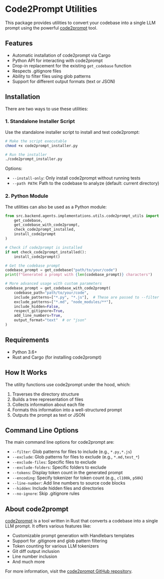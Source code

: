 # Code2Prompt Utilities

This package provides utilities to convert your codebase into a single LLM prompt using the powerful [code2prompt](https://github.com/mufeedvh/code2prompt) tool.

## Features

- Automatic installation of code2prompt via Cargo
- Python API for interacting with code2prompt
- Drop-in replacement for the existing `get_codebase` function
- Respects .gitignore files
- Ability to filter files using glob patterns
- Support for different output formats (text or JSON)

## Installation

There are two ways to use these utilities:

### 1. Standalone Installer Script

Use the standalone installer script to install and test code2prompt:

```bash
# Make the script executable
chmod +x code2prompt_installer.py

# Run the installer
./code2prompt_installer.py
```

Options:
- `--install-only`: Only install code2prompt without running tests
- `--path PATH`: Path to the codebase to analyze (default: current directory)

### 2. Python Module

The utilities can also be used as a Python module:

```python
from src.backend.agents.implementations.utils.code2prompt_utils import (
    get_codebase,
    get_codebase_with_code2prompt,
    check_code2prompt_installed,
    install_code2prompt
)

# Check if code2prompt is installed
if not check_code2prompt_installed():
    install_code2prompt()

# Get the codebase prompt
codebase_prompt = get_codebase("path/to/your/code")
print(f"Generated a prompt with {len(codebase_prompt)} characters")

# More advanced usage with custom parameters
codebase_prompt = get_codebase_with_code2prompt(
    codebase_path="path/to/your/code",
    include_patterns=["*.py", "*.js"],  # These are passed to --filter
    exclude_patterns=["*.md", "node_modules/**"],
    include_hidden=False,
    respect_gitignore=True,
    add_line_numbers=True,
    output_format="text"  # or "json"
)
```

## Requirements

- Python 3.6+
- Rust and Cargo (for installing code2prompt)

## How It Works

The utility functions use code2prompt under the hood, which:

1. Traverses the directory structure
2. Builds a tree representation of files
3. Collects information about each file
4. Formats this information into a well-structured prompt
5. Outputs the prompt as text or JSON

## Command Line Options

The main command line options for code2prompt are:

- `--filter`: Glob patterns for files to include (e.g., `*.py,*.js`)
- `--exclude`: Glob patterns for files to exclude (e.g., `*.md,test_*`)
- `--exclude-files`: Specific files to exclude
- `--exclude-folders`: Specific folders to exclude
- `--tokens`: Display token count in the generated prompt
- `--encoding`: Specify tokenizer for token count (e.g., `cl100k`, `p50k`)
- `--line-number`: Add line numbers to source code blocks
- `--hidden`: Include hidden files and directories
- `--no-ignore`: Skip .gitignore rules

## About code2prompt

[code2prompt](https://github.com/mufeedvh/code2prompt) is a tool written in Rust that converts a codebase into a single LLM prompt. It offers various features like:

- Customizable prompt generation with Handlebars templates
- Support for .gitignore and glob pattern filtering
- Token counting for various LLM tokenizers
- Git diff output inclusion
- Line number inclusion
- And much more

For more information, visit the [code2prompt GitHub repository](https://github.com/mufeedvh/code2prompt). 
